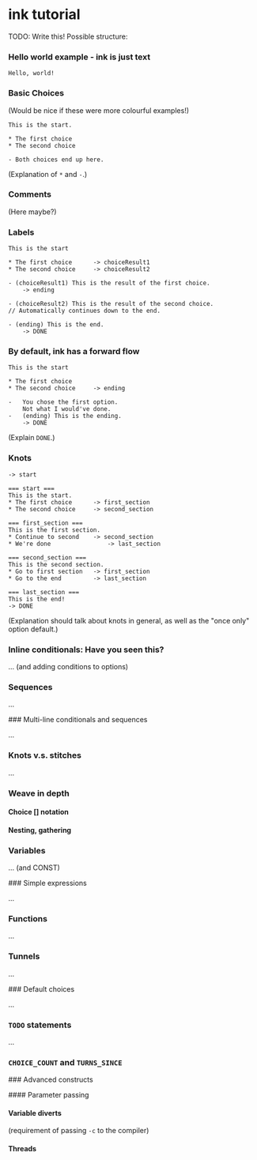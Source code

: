 # ink tutorial

TODO: Write this! Possible structure:

### Hello world example - ink is just text

	Hello, world!
 
 
### Basic Choices 

(Would be nice if these were more colourful examples!)

	This is the start.
	
	* The first choice
	* The second choice

	- Both choices end up here.

(Explanation of `*` and `-`.)

### Comments

(Here maybe?)

### Labels

	This is the start
	
	* The first choice 		-> choiceResult1
	* The second choice 	-> choiceResult2
	
	- (choiceResult1) This is the result of the first choice.
		-> ending
	
	- (choiceResult2) This is the result of the second choice.
	// Automatically continues down to the end.
	
	- (ending) This is the end.
		-> DONE
		
### By default, ink has a forward flow

	This is the start
	
	* The first choice
	* The second choice 	-> ending
	
	- 	You chose the first option.
		Not what I would've done.
	-	(ending) This is the ending.
		-> DONE
		
(Explain `DONE`.)
		
### Knots

	-> start

	=== start ===
	This is the start.
	* The first choice		-> first_section
	* The second choice 	-> second_section

	=== first_section ===
	This is the first section.
	* Continue to second 	-> second_section
	* We're done 				-> last_section

	=== second_section ===
	This is the second section.
	* Go to first section 	-> first_section
	* Go to the end			-> last_section

	=== last_section ===
	This is the end!
	-> DONE

(Explanation should talk about knots in general, as well as the "once only" option default.)

### Inline conditionals: Have you seen this?

... (and adding conditions to options)


### Sequences

...


### Multi-line conditionals and sequences

...


### Knots v.s. stitches

...


### Weave in depth

#### Choice [] notation

#### Nesting, gathering

### Variables

... (and CONST)

### Simple expressions

...

### Functions

...

### Tunnels

...

### Default choices

...

### `TODO` statements

...

### `CHOICE_COUNT` and `TURNS_SINCE`

### Advanced constructs

#### Parameter passing

#### Variable diverts

(requirement of passing `-c` to the compiler)

#### Threads


